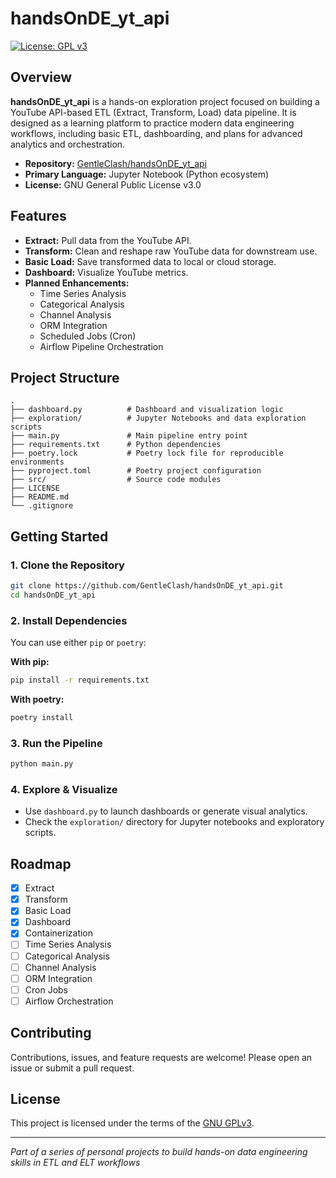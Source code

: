 # handsOnDE_yt_api

[![License: GPL v3](https://img.shields.io/badge/License-GPLv3-blue.svg)](LICENSE)

## Overview

**handsOnDE_yt_api** is a hands-on exploration project focused on building a YouTube API-based ETL (Extract, Transform, Load) data pipeline. It is designed as a learning platform to practice modern data engineering workflows, including basic ETL, dashboarding, and plans for advanced analytics and orchestration.

- **Repository:** [GentleClash/handsOnDE_yt_api](https://github.com/GentleClash/handsOnDE_yt_api)
- **Primary Language:** Jupyter Notebook (Python ecosystem)
- **License:** GNU General Public License v3.0

## Features

- **Extract:** Pull data from the YouTube API.
- **Transform:** Clean and reshape raw YouTube data for downstream use.
- **Basic Load:** Save transformed data to local or cloud storage.
- **Dashboard:** Visualize YouTube metrics.
- **Planned Enhancements:**
  - Time Series Analysis
  - Categorical Analysis
  - Channel Analysis
  - ORM Integration
  - Scheduled Jobs (Cron)
  - Airflow Pipeline Orchestration

## Project Structure

```
.
├── dashboard.py          # Dashboard and visualization logic
├── exploration/          # Jupyter Notebooks and data exploration scripts
├── main.py               # Main pipeline entry point
├── requirements.txt      # Python dependencies
├── poetry.lock           # Poetry lock file for reproducible environments
├── pyproject.toml        # Poetry project configuration
├── src/                  # Source code modules
├── LICENSE
├── README.md
└── .gitignore
```

## Getting Started

### 1. Clone the Repository

```bash
git clone https://github.com/GentleClash/handsOnDE_yt_api.git
cd handsOnDE_yt_api
```

### 2. Install Dependencies

You can use either `pip` or `poetry`:

**With pip:**
```bash
pip install -r requirements.txt
```

**With poetry:**
```bash
poetry install
```

### 3. Run the Pipeline

```bash
python main.py
```

### 4. Explore & Visualize

- Use `dashboard.py` to launch dashboards or generate visual analytics.
- Check the `exploration/` directory for Jupyter notebooks and exploratory scripts.

## Roadmap

- [x] Extract
- [x] Transform
- [x] Basic Load
- [x] Dashboard
- [x] Containerization
- [ ] Time Series Analysis
- [ ] Categorical Analysis
- [ ] Channel Analysis
- [ ] ORM Integration
- [ ] Cron Jobs
- [ ] Airflow Orchestration

## Contributing

Contributions, issues, and feature requests are welcome! Please open an issue or submit a pull request.

## License

This project is licensed under the terms of the [GNU GPLv3](LICENSE).

---
*Part of a series of personal projects to build hands-on data engineering skills in ETL and ELT workflows*
